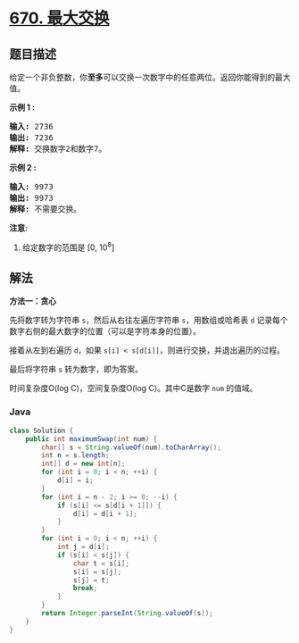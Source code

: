 # [670. 最大交换](https://leetcode.cn/problems/maximum-swap)

## 题目描述

<p>给定一个非负整数，你<strong>至多</strong>可以交换一次数字中的任意两位。返回你能得到的最大值。</p>

<p><strong>示例 1 :</strong></p>

<pre>
<strong>输入:</strong> 2736
<strong>输出:</strong> 7236
<strong>解释:</strong> 交换数字2和数字7。
</pre>

<p><strong>示例 2 :</strong></p>

<pre>
<strong>输入:</strong> 9973
<strong>输出:</strong> 9973
<strong>解释:</strong> 不需要交换。
</pre>

<p><strong>注意:</strong></p>

<ol>
	<li>给定数字的范围是&nbsp;[0, 10<sup>8</sup>]</li>
</ol>

## 解法

**方法一：贪心**

先将数字转为字符串 `s`，然后从右往左遍历字符串 `s`，用数组或哈希表 `d` 记录每个数字右侧的最大数字的位置（可以是字符本身的位置）。

接着从左到右遍历 `d`，如果 `s[i] < s[d[i]]`，则进行交换，并退出遍历的过程。

最后将字符串 `s` 转为数字，即为答案。

时间复杂度O(log C)，空间复杂度O(log C)。其中C是数字 `num` 的值域。

### **Java**

```java
class Solution {
    public int maximumSwap(int num) {
        char[] s = String.valueOf(num).toCharArray();
        int n = s.length;
        int[] d = new int[n];
        for (int i = 0; i < n; ++i) {
            d[i] = i;
        }
        for (int i = n - 2; i >= 0; --i) {
            if (s[i] <= s[d[i + 1]]) {
                d[i] = d[i + 1];
            }
        }
        for (int i = 0; i < n; ++i) {
            int j = d[i];
            if (s[i] < s[j]) {
                char t = s[i];
                s[i] = s[j];
                s[j] = t;
                break;
            }
        }
        return Integer.parseInt(String.valueOf(s));
    }
}
```

